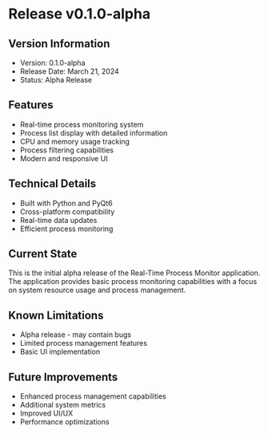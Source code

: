 # Release v0.1.0-alpha

## Version Information
- Version: 0.1.0-alpha
- Release Date: March 21, 2024
- Status: Alpha Release

## Features
- Real-time process monitoring system
- Process list display with detailed information
- CPU and memory usage tracking
- Process filtering capabilities
- Modern and responsive UI

## Technical Details
- Built with Python and PyQt6
- Cross-platform compatibility
- Real-time data updates
- Efficient process monitoring

## Current State
This is the initial alpha release of the Real-Time Process Monitor application. The application provides basic process monitoring capabilities with a focus on system resource usage and process management.

## Known Limitations
- Alpha release - may contain bugs
- Limited process management features
- Basic UI implementation

## Future Improvements
- Enhanced process management capabilities
- Additional system metrics
- Improved UI/UX
- Performance optimizations 